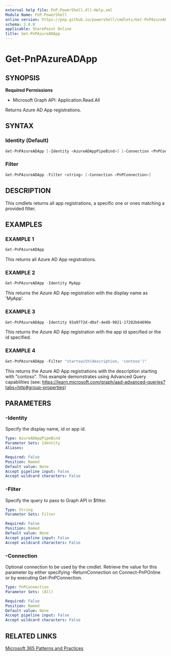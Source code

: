 ```yaml
---
external help file: PnP.PowerShell.dll-Help.xml
Module Name: PnP.PowerShell
online version: https://pnp.github.io/powershell/cmdlets/Get-PnPAzureADApp.html
schema: 2.0.0
applicable: SharePoint Online
title: Get-PnPAzureADApp
---
```


# Get-PnPAzureADApp

## SYNOPSIS

**Required Permissions**

  * Microsoft Graph API: Application.Read.All

Returns Azure AD App registrations.

## SYNTAX

### Identity (Default)
```powershell
Get-PnPAzureADApp [-Identity <AzureADAppPipeBind>] [-Connection <PnPConnection>]
```

### Filter
```powershell
Get-PnPAzureADApp -Filter <string> [-Connection <PnPConnection>]
```

## DESCRIPTION
This cmdlets returns all app registrations, a specific one or ones matching a provided filter.

## EXAMPLES

### EXAMPLE 1
```powershell
Get-PnPAzureADApp
```

This returns all Azure AD App registrations.

### EXAMPLE 2
```powershell
Get-PnPAzureADApp -Identity MyApp
```

This returns the Azure AD App registration with the display name as 'MyApp'.

### EXAMPLE 3
```powershell
Get-PnPAzureADApp -Identity 93a9772d-d0af-4ed8-9821-17282b64690e
```

This returns the Azure AD App registration with the app id specified or the id specified.

### EXAMPLE 4
```powershell
Get-PnPAzureADApp -Filter "startswith(description, 'contoso')"
```

This returns the Azure AD App registrations with the description starting with "contoso". This example demonstrates using Advanced Query capabilities (see: https://learn.microsoft.com/graph/aad-advanced-queries?tabs=http#group-properties)

## PARAMETERS

### -Identity
Specify the display name, id or app id.

```yaml
Type: AzureADAppPipeBind
Parameter Sets: Identity
Aliases:

Required: False
Position: Named
Default value: None
Accept pipeline input: False
Accept wildcard characters: False
```

### -Filter
Specify the query to pass to Graph API in $filter.

```yaml
Type: String
Parameter Sets: Filter

Required: False
Position: Named
Default value: None
Accept pipeline input: False
Accept wildcard characters: False
```

### -Connection
Optional connection to be used by the cmdlet. Retrieve the value for this parameter by either specifying -ReturnConnection on Connect-PnPOnline or by executing Get-PnPConnection.

```yaml
Type: PnPConnection
Parameter Sets: (All)

Required: False
Position: Named
Default value: None
Accept pipeline input: False
Accept wildcard characters: False
```

## RELATED LINKS

[Microsoft 365 Patterns and Practices](https://aka.ms/m365pnp)
